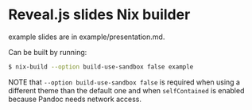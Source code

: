 # Reveal.js slides Nix builder

example slides are in example/presentation.md.

Can be built by running:

```sh
$ nix-build --option build-use-sandbox false example
```

NOTE that `--option build-use-sandbox false` is required when using a
different theme than the default one and when `selfContained` is enabled
because Pandoc needs network access.
